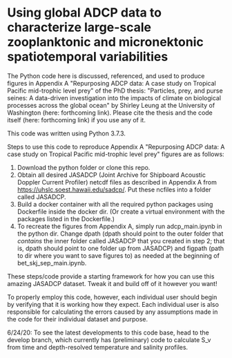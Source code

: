 # Using global ADCP data to characterize large-scale zooplanktonic and micronektonic spatiotemporal variabilities

The Python code here is discussed, referenced, and used to produce figures in Appendix A "Repurposing ADCP data: A case study on Tropical Pacific mid-trophic level prey" of the PhD thesis: "Particles, prey, and purse seines: A data-driven investigation into the impacts of climate on biological processes across the global ocean" by Shirley Leung at the University of Washington (here: forthcoming link). Please cite the thesis and the code itself (here: forthcoming link) if you use any of it.

This code was written using Python 3.7.3.

Steps to use this code to reproduce Appendix A "Repurposing ADCP data: A case study on Tropical Pacific mid-trophic level prey" figures are as follows:  
1. Download the python folder or clone this repo.
2. Obtain all desired JASADCP (Joint Archive for Shipboard Acoustic Doppler Current Profiler) netcdf files as described in Appendix A from https://uhslc.soest.hawaii.edu/sadcp/. Put these ncfiles into a folder called JASADCP.
3. Build a docker container with all the required python packages using Dockerfile inside the docker dir. (Or create a virtual environment with the packages listed in the Dockerfile.)
4. To recreate the figures from Appendix A, simply run adcp_main.ipynb in the python dir. Change dpath (dpath should point to the outer folder that <i>contains</i> the inner folder called JASADCP that you created in step 2; that is, dpath should point to one folder up from JASADCP) and figpath (path to dir where you want to save figures to) as needed at the beginning of bet_skj_sep_main.ipynb.

These steps/code provide a starting framework for how you can use this amazing JASADCP dataset. Tweak it and build off of it however you want!

To properly employ this code, however, each individual user should begin by verifying that it is working how they expect. Each individual user is also responsible for calculating the errors caused by any assumptions made in the code for their individual dataset and purpose.

6/24/20: To see the latest developments to this code base, head to the develop branch, which currently has (preliminary) code to calculate S_v from time and depth-resolved temperature and salinity profiles.

